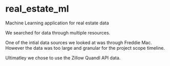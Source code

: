 # real_estate_ml
Machine Learning application for real estate data

We searched for data through multiple resources.  

One of the intial data sources we looked at was through Freddie Mac.  However the data was too large and granular for the project scope timeline.

Ultimatley we chose to use the Zillow Quandl API data.